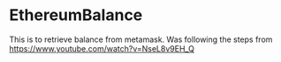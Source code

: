 # EthereumBalance
This is to retrieve balance from metamask. Was following the steps from https://www.youtube.com/watch?v=NseL8v9EH_Q
